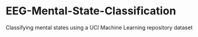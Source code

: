 # EEG-Mental-State-Classification
Classifying mental states using a UCI Machine Learning repository dataset
